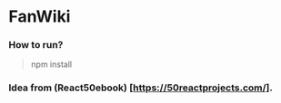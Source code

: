 # FanWiki
### How to run?
> npm install

### Idea from (React50ebook) [https://50reactprojects.com/].
